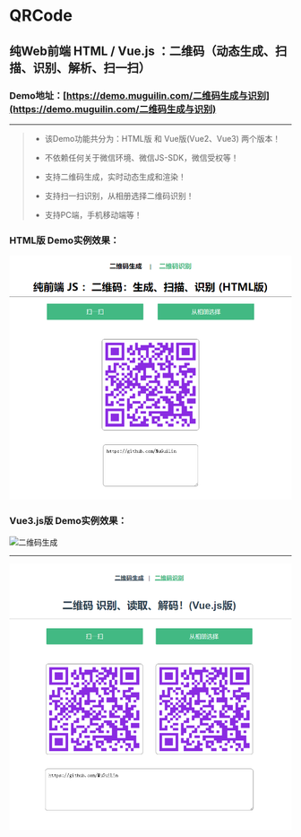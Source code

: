 # QRCode

## 纯Web前端 HTML / Vue.js ：二维码（动态生成、扫描、识别、解析、扫一扫）

### Demo地址：[https://demo.muguilin.com/二维码生成与识别](https://demo.muguilin.com/二维码生成与识别)

---

> * 该Demo功能共分为：HTML版 和 Vue版(Vue2、Vue3) 两个版本！
>
> * 不依赖任何关于微信环境、微信JS-SDK，微信受权等！
>
> * 支持二维码生成，实时动态生成和渲染！
>
> * 支持扫一扫识别，从相册选择二维码识别！
>
> * 支持PC端，手机移动端等！



### HTML版 Demo实例效果：

![二维码识别](https://raw.githubusercontent.com/MuGuiLin/QRCode/master/HtmlQRCode/img/qrcode.png)



### Vue3.js版 Demo实例效果：

![二维码生成](https://img-blog.csdnimg.cn/64afbdb1330d4cbb9e86edbbb7f3c810.png#pic_center)


------


![二维码识别](https://raw.githubusercontent.com/MuGuiLin/QRCode/master/VueQRCode/src/assets/qrcode.png)